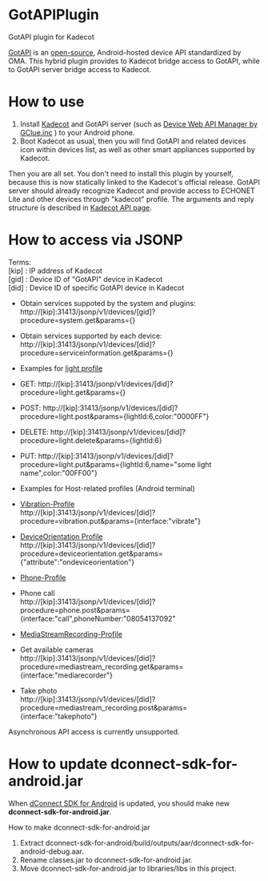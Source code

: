 # GotAPIPlugin
GotAPI plugin for Kadecot

[GotAPI](https://device-webapi.org/) is an [open-source](https://github.com/DeviceConnect), Android-hosted device API standardized by OMA. This hybrid plugin provides to Kadecot bridge access to GotAPI, while to GotAPI server bridge access to Kadecot.

# How to use
1. Install [Kadecot](https://play.google.com/store/apps/details?id=com.sonycsl.Kadecot) and GotAPI server (such as [Device Web API Manager by GClue.inc](https://play.google.com/store/apps/details?id=org.deviceconnect.android.manager) ) to your Android phone.
2. Boot Kadecot as usual, then you will find GotAPI and related devices icon within devices list, as well as other smart appliances supported by Kadecot. 

Then you are all set. You don't need to install this plugin by yourself, because this is now statically linked to the Kadecot's official release. GotAPI server should already recognize Kadecot and provide access to ECHONET Lite and other devices through "kadecot" profile. The arguments and reply structure is described in [Kadecot API page](http://kadecot.net/blog/2750/).

# How to access via JSONP

Terms:  
[kip] : IP address of Kadecot  
[gid] : Device ID of "GotAPI" device in Kadecot  
[did] : Device ID of specific GotAPI device in Kadecot  

+ Obtain services suppoted by the system and plugins:  
http://[kip]:31413/jsonp/v1/devices/[gid]?procedure=system.get&params={}

+ Obtain services supported by each device:  
http://[kip]:31413/jsonp/v1/devices/[did]?procedure=serviceinformation.get&params={}

+ Examples for [light profile](https://github.com/deviceconnect/DeviceConnect-JS/wiki/Light-Profile)  
 + GET:    http://[kip]:31413/jsonp/v1/devices/[did]?procedure=light.get&params={}  
 + POST:   http://[kip]:31413/jsonp/v1/devices/[did]?procedure=light.post&params={lightId:6,color:"0000FF"}  
 + DELETE: http://[kip]:31413/jsonp/v1/devices/[did]?procedure=light.delete&params={lightId:6}  
 + PUT:    http://[kip]:31413/jsonp/v1/devices/[did]?procedure=light.put&params={lightId:6,name="some light name",color:"00FF00"}  

+ Examples for Host-related profiles (Android terminal)
 + [Vibration-Profile](https://github.com/deviceconnect/DeviceConnect-JS/wiki/Vibration-Profile)  
http://[kip]:31413/jsonp/v1/devices/[did]?procedure=vibration.put&params={interface:"vibrate"}
 + [DeviceOrientation Profile](https://github.com/DeviceConnect/DeviceConnect-JS/wiki/DeviceOrientation-Profile)  
 http://[kip]:31413/jsonp/v1/devices/[did]?procedure=deviceorientation.get&params={"attribute":"ondeviceorientation"}
 + [Phone-Profile](https://github.com/deviceconnect/DeviceConnect-JS/wiki/Phone-Profile)  
  + Phone call  
http://[kip]:31413/jsonp/v1/devices/[did]?procedure=phone.post&params={interface:"call",phoneNumber:"08054137092"
 + [MediaStreamRecording-Profile](https://github.com/deviceconnect/DeviceConnect-JS/wiki/MediaStreamRecording-Profile)
  + Get available cameras  
http://[kip]:31413/jsonp/v1/devices/[did]?procedure=mediastream_recording.get&params={interface:"mediarecorder"}
  + Take photo  
http://[kip]:31413/jsonp/v1/devices/[did]?procedure=mediastream_recording.post&params={interface:"takephoto"}

Asynchronous API access is currently unsupported.

# How to update dconnect-sdk-for-android.jar

When [dConnect SDK for Android](https://github.com/DeviceConnect/DeviceConnect-Android/tree/master/dConnectSDK/dConnectSDKForAndroid) is updated,
you should make new **dconnect-sdk-for-android.jar**.
  
How to make dconnect-sdk-for-android.jar

1. Extract dconnect-sdk-for-android/build/outputs/aar/dconnect-sdk-for-android-debug.aar.
2. Rename classes.jar to dconnect-sdk-for-android.jar.
3. Move dconnect-sdk-for-android.jar to libraries/libs in this project.
